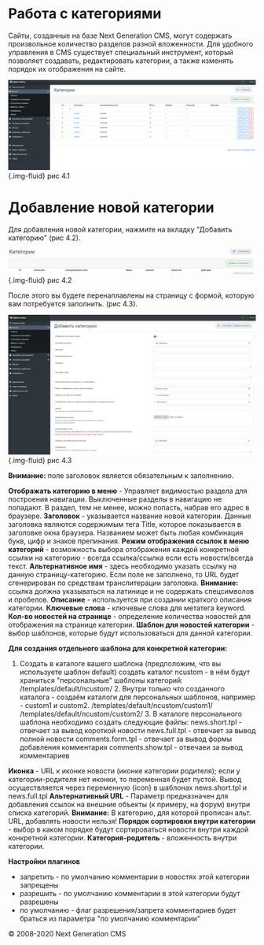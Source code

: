 Работа с категориями
====================

Сайты, созданные на базе Next Generation CMS, могут содержать произвольное количество разделов разной вложенности.
 Для удобного управления в CMS существует специальный инструмент, который позволяет создавать, редактировать категории, а также изменять порядок их отображения на сайте.

![](images/screenshots/categories_1.png){.img-fluid}
рис 4.1

Добавление новой категории
==========================

Для добавления новой категории, нажмите на вкладку "Добавить категорию" (рис 4.2).

![](images/screenshots/categories_2.png){.img-fluid}
рис 4.2

После этого вы будете перенаплавлены на страницу с формой, которую вам потребуется заполнить. (рис 4.3).

![](images/screenshots/categories_3.png){.img-fluid}
рис 4.3

**Внимание:** поле заголовок является обязательным к заполнению.

**Отображать категорию в меню** - Управляет видимостью раздела для построения навигации.
 Выключенные разделы в навигацию не попадают. В раздел, тем не менее, можно попасть, набрав его адрес в браузере.
 **Заголовок** - указывается название новой категории. Данные заголовка являются содержимым тега Title, которое показывается в заголовке окна браузера.
 Названием может быть любая комбинация букв, цифр и знаков препинания.
 **Режим отображения ссылок в меню категорий** - возможность выбора отображения каждой конкретной ссылки на категорию - всегда ссылка/ссылка если есть новости/всегда текст.
 **Альтернативное имя** - здесь необходимо указать ссылку на данную страницу-категорию. Если поле не заполнено, то URL будет сгенерирован по средствам транслитерации заголовка.
**Внимание:** ссылка должна указываться на латинице и не содержать спецсимволов и пробелов.
 **Описание** - используется при создании краткого описания категории.
 **Ключевые слова** - ключевые слова для метатега keyword.
 **Кол-во новостей на странице** - определение количества новостей для отображения на странице категории.
 **Шаблон для новостей категории** - выбор шаблонов, которые будут использоваться для данной категории.

**Для создания отдельного шаблона для конкретной категории:**
 1. Создать в каталоге вашего шаблона (предположим, что вы используете шаблон default) создать каталог ncustom - в нём будут храниться "персональные" шаблоны категорий: /templates/default/ncustom/ 2. Внутри только что созданного каталога - создаём каталоги для персональных шаблонов, например - custom1 и custom2. /templates/default/ncustom/custom1/ /templates/default/ncustom/custom2/ 3. В каталоге персонального шаблона необходимо создать следующие файлы: news.short.tpl - отвечает за вывод короткой новости news.full.tpl - отвечает за вывод полной новости comments.form.tpl - отвечает за вывод формы добавления комментария comments.show.tpl - отвечаеи за вывод комментариев

**Иконка** - URL к иконке новости (иконке категории родителя); если у категории-родителя нет иконки, то переменная будет пустой.
 Вывод осуществляется через переменную {icon} в шаблонах news.short.tpl и news.full.tpl
 **Альтернативный URL** - Параметр предназначен для добавления ссылок на внешние объекты (к примеру, на форум) внутри списка категорий.
**Внимание:** В категорию, для которой прописан альт. URL, добавлять новости нельзя!
 **Порядок сортировки внутри категории** - выбор в каком порядке будут сортироваться новости внутри каждой конкретной категории.
 **Категория-родитель** - вложенность внутри категории.

**Настройки плагинов**

-   запретить - по умолчанию комментарии в новостях этой категории запрещены
-   разрешить - по умолчанию комментарии в этой категории будут разрешены
-   по умолчанию - флаг разрешения/запрета комментариев будет браться из параметра "по умолчанию комментарии"

© 2008-2020 Next Generation CMS
